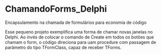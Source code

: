 # ChamandoForms_Delphi
Encapsulamento na chamada de formulários para economia de código

Esse pequeno projeto exemplifica uma forma de chamar novas janelas no Delphi.
Ao invés de colocar o comando de Create em todos os botões que chamam o form, o código direciona para uam procedure com passagem de parâmetro do tipo TFormClass, capaz de receber TForms.
